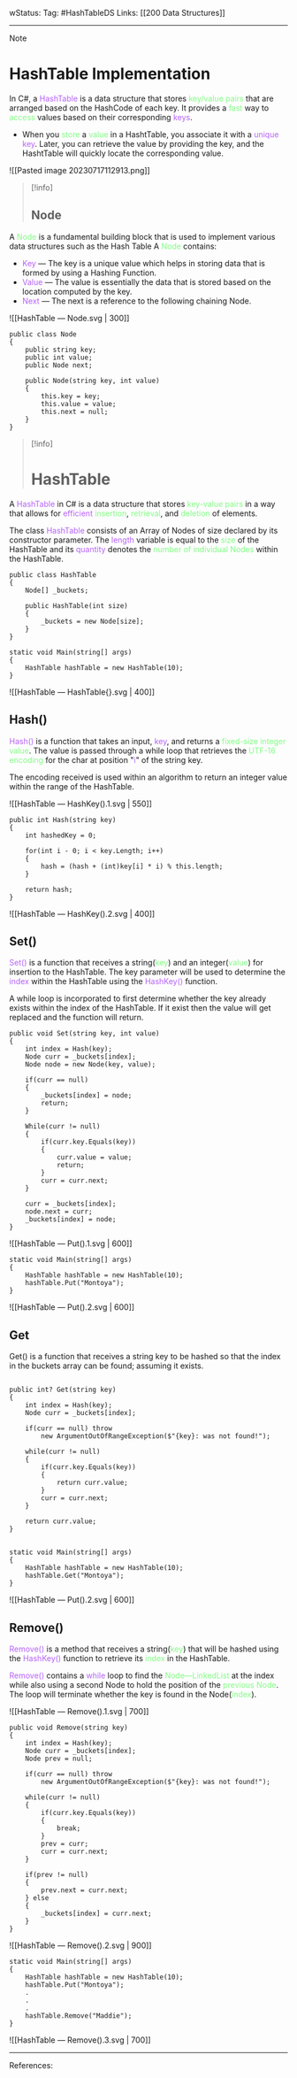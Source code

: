 wStatus: 
Tag: #HashTableDS
Links: [[200 Data Structures]]

---
> [!note] 
>  # HashTable Implementation

In C#, a <font style="color:#b562f9">HashTable</font> is a data structure that stores <span style="color:#81fd83">key/value pairs</span> that are arranged based on the HashCode of each key. It provides a <font style="color:#81fd83">fast</font> way to <font style="color:#81fd83">access</font> values based on their corresponding <font style="color:#b562f9">keys</font>. 

- When you <span style="color:#81fd83">store</span> a <span style="color:#81fd83">value</span> in a HashtTable, you associate it with a <span style="color:#b562f9">unique key</span>. Later, you can retrieve the value by providing the key, and the HashtTable will quickly locate the corresponding value.



![[Pasted image 20230717112913.png]]

> [!info] 
> ## Node 

A <font style="color:#81fd83">Node </font>is a fundamental building block that is used to implement various data structures such as the Hash Table A <font style="color:#81fd83">Node</font> contains:
- <span style="color:#b562f9">Key</span> — The key is a unique value which helps in storing data that is formed by using a Hashing Function.
- <span style="color:#b562f9">Value</span> — The value is essentially the data that is stored based on the location computed by the key.
- <span style="color:#b562f9">Next</span> — The next is a reference to the following chaining Node.

![[HashTable — Node.svg | 300]]
``` run-csharp
public class Node 
{
	public string key;
	public int value;
	public Node next;

	public Node(string key, int value)
	{
		this.key = key;
		this.value = value;
		this.next = null;
	}
}
```

> [!info] 
> # HashTable
> 

A <span style="color:#b562f9">HashTable</span> in C# is a data structure that stores <span style="color:#81fd83">key-value pairs</span> in a way that allows for <span style="color:#b562f9">efficient</span> <span style="color:#81fd83">insertion</span>, <span style="color:#81fd83">retrieval</span>, and <span style="color:#81fd83">deletion</span> of elements.

The class <span style="color:#b562f9">HashTable</span> consists of an Array of Nodes of size declared by its constructor parameter. The <span style="color:#b562f9">length</span> variable is equal to the <span style="color:#81fd83">size</span> of the HashTable and its <span style="color:#b562f9">quantity</span> denotes the<span style="color:#81fd83"> number of individual Nodes</span> within the HashTable. 

``` run-csharp
public class HashTable
{
	Node[] _buckets;

	public HashTable(int size)
	{
		_buckets = new Node[size];
	}
}
```

``` run-csharp
static void Main(string[] args) 
{ 
	HashTable hashTable = new HashTable(10); 
}
```

![[HashTable — HashTable{}.svg | 400]]

## Hash() 

<span style="color:#b562f9">Hash() </span>is a function that takes an input, <span style="color:#b562f9">key</span>, and returns a <span style="color:#81fd83">fixed-size integer value</span>. The value is passed through a while loop that retrieves the <span style="color:#81fd83">UTF-16 encoding</span> for the char at position "<span style="color:#b562f9">i</span>" of the string key. 

The encoding received is used within an algorithm to return an integer value within the range of the HashTable. 

![[HashTable — HashKey().1.svg | 550]]

``` run-csharp
public int Hash(string key)
{
	int hashedKey = 0;
	
	for(int i - 0; i < key.Length; i++)
	{
		hash = (hash + (int)key[i] * i) % this.length;
	}
	
	return hash;
}
```

![[HashTable — HashKey().2.svg | 400]]
## Set()

<span style="color:#b562f9">Set() </span>is a function that receives a string(<span style="color:#81fd83">key</span>) and an integer(<span style="color:#81fd83">value</span>) for insertion to the HashTable. The key parameter will be used to determine the <span style="color:#b562f9">index</span> within the HashTable using the <span style="color:#b562f9">HashKey() </span>function.

A while loop is incorporated to first determine whether the key already exists within the index of the HashTable. If it exist then the value will get replaced and the function will return.

``` run-csharp
public void Set(string key, int value)
{
	int index = Hash(key);
	Node curr = _buckets[index];
	Node node = new Node(key, value);
	
	if(curr == null)
	{
		_buckets[index] = node;
		return;
	}

	While(curr != null)
	{
		if(curr.key.Equals(key))
		{
			curr.value = value;
			return;
		}
		curr = curr.next;
	}

	curr = _buckets[index];
	node.next = curr;
	_buckets[index] = node;
}
```

![[HashTable — Put().1.svg | 600]]

``` run-csharp
static void Main(string[] args) 
{ 
	HashTable hashTable = new HashTable(10); 
	hashTable.Put("Montoya");
}
```

![[HashTable — Put().2.svg | 600]]

## Get

Get() is a function that receives a string key to be hashed so that the index in the buckets array can be found; assuming it exists.

``` run-csharp

public int? Get(string key)
{
	int index = Hash(key);
	Node curr = _buckets[index];

	if(curr == null) throw
		new ArgumentOutOfRangeException($"{key}: was not found!"); 

	while(curr != null)
	{
		if(curr.key.Equals(key))
		{
			return curr.value;
		}
		curr = curr.next;
	}

	return curr.value;
}


```

``` run-csharp
static void Main(string[] args) 
{ 
	HashTable hashTable = new HashTable(10); 
	hashTable.Get("Montoya");
}
```

![[HashTable — Put().2.svg | 600]]

## Remove()

<span style="color:#b562f9">Remove()</span> is a method that receives a string(<span style="color:#81fd83">key</span>) that will be hashed using the <span style="color:#b562f9">HashKey()</span> function to retrieve its <span style="color:#81fd83">index</span> in the HashTable.

<span style="color:#b562f9">Remove()</span> contains a <span style="color:#b562f9">while</span> loop to find the <span style="color:#81fd83">Node—LinkedList</span>  at the index while also using a second Node to hold the position of the <span style="color:#81fd83">previous Node</span>. The loop will terminate whether the key is found in the Node(<span style="color:#81fd83">index</span>).


![[HashTable — Remove().1.svg | 700]]

``` run-csharp
public void Remove(string key)
{
	int index = Hash(key);
	Node curr = _buckets[index];
	Node prev = null;

	if(curr == null) throw
		new ArgumentOutOfRangeException($"{key}: was not found!"); 
		
	while(curr != null)
	{
		if(curr.key.Equals(key))
		{
			break;
		}
		prev = curr;
		curr = curr.next;
	}

	if(prev != null)
	{
		prev.next = curr.next;
	} else 
	{
		_buckets[index] = curr.next;
	}
}
```

![[HashTable — Remove().2.svg | 900]]


``` run-csharp
static void Main(string[] args) 
{ 
	HashTable hashTable = new HashTable(10); 
	hashTable.Put("Montoya");
	.
	.
	.
	hashTable.Remove("Maddie");
}
```

![[HashTable — Remove().3.svg | 700]]

---
References: